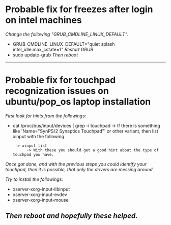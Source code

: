 # Probable fix for freezes after login on intel machines

*Change the following "GRUB_CMDLINE_LINUX_DEFAULT":*
- GRUB_CMDLINE_LINUX_DEFAULT="quiet splash intel_idle.max_cstate=1"
*Restart GRUB*
- sudo update-grub
*Then reboot*
---

# Probable fix for touchpad recognization issues on ubuntu/pop_os laptop installation

*First look for hints from the followings:*
- cat /proc/bus/input/devices | grep -i touchpad
    -> If there is something like 'Name="SynPS/2 Synaptics Touchpad"' or other variant,
       then list xinput with the following

       -> xinput list
            -> With these you should get a good hint about the type of touchpad you have.

*Once got done, and with the previous steps you could identify your touchpad,*
*then it is possible, that only the drivers are messing around.*

*Try to install the followings:*
- xserver-xorg-input-libinput 
- xserver-xorg-input-evdev 
- xserver-xorg-input-mouse

*Then reboot and hopefully these helped.*
---
